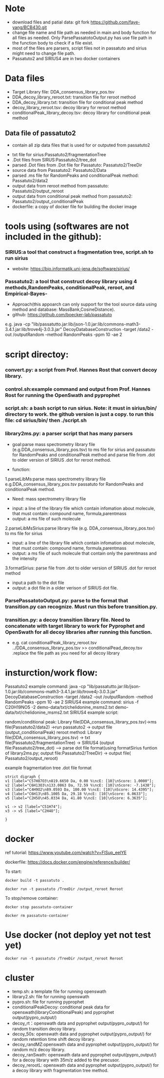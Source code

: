 # Note
- download files and patial data: git fork https://github.com/faye-yang/BCB430.git
- change file name and file path as needed in main and body function for all files as needed. Only ParsePassatotoOutput.py has use file path in the function body to check if a file exist.
- most of the files are parsers, script files not in passatuto and sirius might need to change file path.
- Passatuto2 and SIRIUS4 are in two docker containers


# Data files
-  Target Library file: DDA_consensus_library_pos.tsv
- DDA_decoy_library_reroot.txt: transition file for reroot  method
- DDA_decoy_library.txt: transition file for conditional peak method
- decoy_library_reroot.tsv: decoy library for reroot method
- conditionalPeak_library_decoy.tsv: decoy library for conditional peak method

## Data file of passatuto2
* contain all zip data files that is used for or outputed from passatuto2
- txt file for sirius:Passatuto2/fragmentationTree
- .Dot files from SIRUS:Passatuto2/tree_dot
- parsed .Dot files from .Dot file for Passatuto: Passatuto2/TreeDir
- source data from Passatuto2: Passatuto2/Data
- parsed .ms file for RandomPeaks and conditionalPeak method: Passatuto2/data2
- output data from reroot method from passatuto: Passatuto2/output_reroot
- output data from conditional peak method from passatuto2: Passatuto2/output_conditionalPeak
- dockerfile: a copy of docker file for building the docker image


# tools using (softwares are not included in the github):
### SIRIUS:a tool that construct a fragmentation tree, script.sh to run sirius
- website: https://bio.informatik.uni-jena.de/software/sirius/
### Passatuto2: a tool that construct decoy library using 4 methods,RandomPeaks, conditionalPeak, reroot, and Empirical-Bayes-
- Approach(this appoarch can only support for the tool source data using method and database: MassBank,CosineDistance).
- github: https://github.com/boecker-lab/passatuto

e.g. java -cp "lib/passatutto.jar:lib/json-1.0.jar:lib/commons-math3-3.4.1.jar:lib/trove4j-3.0.3.jar" DecoyDatabaseConstruction -target /data2 -out /outputRandom -method RandomPeaks -ppm 10 -ae 2


# script directoy:
### convert.py: a script from Prof. Hannes Rost that convert decoy library.
### control.sh:example command and output from Prof. Hannes Rost for running the OpenSwath and pyprophet
### script.sh: a bash script to run sirius.  Note: it must  in sirius/bin/ directory to work. the github version is just a copy. to run this file:  cd sirius/bin/ then  ./script.sh
### library2ms.py: a parser script that has many parsers
- goal:parse mass spectrometry library file (e.g.DDA_consensus_library_pos.tsv) to ms file for sirius and passatuto for RandomPeaks and conditionalPeak method and parse file from .dot to older version of SIRIUS .dot for reroot method.

- function:

1.parseLibMs:parse mass spectrometry library file e.g.DDA_consensus_library_pos.tsv passatuto for RandomPeaks and conditionalPeak method. 
* Need: mass spectrometry library file
- input: a line of the library file which contain infomation about molecule, that must contain: compound name, formula,parentmass
- output: a ms file of such molecule


2.parseLibMsSirius:parse library file (e.g. DDA_consensus_library_pos.tsv) to ms file for sirius
- input: a line of the library file which contain infomation about molecule, that must contain: compound name, formula,parentmass
- output: a ms file of such molecule that contain only the parentmass and the intensity


3.formatSirius: parse file from .dot to older version of SIRIUS .dot for reroot method
- input:a path to the dot file
- output: a dot file in a older verison of SIRIUS dot file.

### ParsePassatotoOutput.py: parse to the format that transition.py can recognize. Must run this before transition.py.

### transition.py: a decoy transition library file. Need to concatenate with target library to work for Pyprophet and OpenSwath for all decoy libraries after running this function.
 * e.g. cat conditionalPeak_library_reroot.tsv ../DDA_consensus_library_pos.tsv >> conditionalPead_decoy.tsv  .replace the file path as you need for all decoy library


# insturction/work flow:
Passatuto2 example command: java -cp "lib/passatutto.jar:lib/json-1.0.jar:lib/commons-math3-3.4.1.jar:lib/trove4j-3.0.3.jar" DecoyDatabaseConstruction -target /data2 -out /outputRandom -method RandomPeaks -ppm 10 -ae 2
SIRIUS4 example command:
sirius -f C20H19NO5 -2 demo-data/txt/chelidonine_msms2.txt demo-data/txt/chelidonine_msms2.txt
SIRIUS4 example script:

random/conditional peak: Library file(DDA_consensus_library_pos.tsv)->ms file(Passatuto2/data2) ->run passatuto2 -> output file (output_conditionalPeak)
reroot method: Library file(DDA_consensus_library_pos.tsv) -> txt file(Passatuto2/fragmentationTree) -> SIRIUS4 (output file:Passatuto2/tree_dot) --> parse dot file format(using formatSirius funtion of library2ms.py; output file:Passatuto2/TreeDir) -> output file( Passatuto2/output_reroot)


example fragmentation tree .dot file format
```
strict digraph {
v1 [label="C57H87O3\n819.6650 Da, 0.00 %\ncE: [10]\nScore: 1.0000"];
v2 [label="C6H13O3\n133.0863 Da, 72.59 %\ncE: [10]\nScore: -7.1438"];
v3 [label="C4H9O2\n89.0593 Da, 100.00 %\ncE: [10]\nScore: 14.4395"];
v4 [label="C6H13\n85.1005 Da, 29.18 %\ncE: [10]\nScore: 6.0633"];
v5 [label="C2H5O\n45.0334 Da, 41.80 %\ncE: [10]\nScore: 6.3635"];

v1 -> v2 [label="C51H74"];
v3 -> v5 [label="C2H4O"];

}
```


# docker
ref tutorial: https://www.youtube.com/watch?v=FlSup_eelYE

dockerfile: https://docs.docker.com/engine/reference/builder/

To start:

`docker build -t passatuto .`

`docker run -t passatuto /TreeDir /output_reroot Reroot`


To stop/remove container:

`docker stop passatuto-container`

`docker rm passatuto-container`

# Use docker (not deploy yet not test yet)

` docker run -t passatuto /TreeDir /output_reroot Reroot `

# cluster
- temp.sh: a template file for running openswath
- library2.sh: file for running openswath
- pypro.sh: file for running pyprophet
- conditionalPeakDecoy: conditional peak data for openswath(libraryConditionalPeak) and pyprophet output(pypro_output/)
- decoy_rt：openswath data and pyprophet output(pypro_output/) for random transition decoy library.
- decoy_50s: openswath data and pyprophet output(pypro_output/) for random retention time shift decoy library.
- decoy_randMZ:openswath data and pyprophet output(pypro_output/) for random m/z decoy library.
- decoy_ranSwath: openswath data and pyprophet output(pypro_output/) for a decoy library with 35m/z added to the precusor.
- decoy_rerootL:  openswath data and pyprophet output(pypro_output/) for a decoy library with fragmentation tree method.




